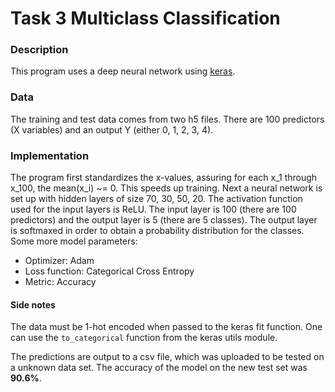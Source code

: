 # Task 3 Multiclass Classification

### Description
This program uses a deep neural network using [keras](https://keras.io/). 

### Data
The training and test data comes from two h5 files. There are 100 predictors (X variables) and an output Y (either 0, 1, 2, 3, 4). 

### Implementation
The program first standardizes the x-values, assuring for each x_1 through x_100, the mean(x_i) ~= 0. This speeds up training. Next a neural network is set up with hidden layers of size 70, 30, 50, 20. The activation function used for the input layers is ReLU. The input layer is 100 (there are 100 predictors) and the output layer is 5 (there are 5 classes). The output layer is softmaxed in order to obtain a probability distribution for the classes. Some more model parameters: 
* Optimizer: Adam
* Loss function: Categorical Cross Entropy
* Metric: Accuracy

#### Side notes
The data must be 1-hot encoded when passed to the keras fit function. One can use the `to_categorical` function from the keras utils module. 

The predictions are output to a csv file, which was uploaded to be tested on a unknown data set. The accuracy of the model on the new test set was **90.6%**. 
